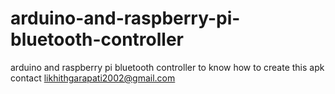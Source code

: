 # arduino-and-raspberry-pi-bluetooth-controller
arduino and raspberry pi bluetooth controller
to know how to create this apk contact
likhithgarapati2002@gmail.com
